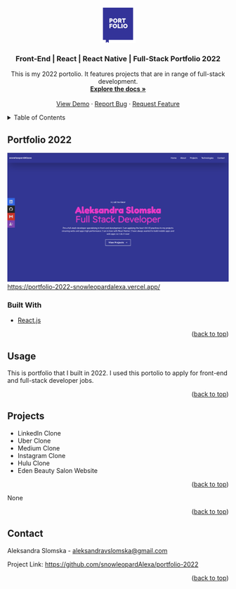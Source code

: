 <div id="top"></div>
<!-- PROJECT SHIELDS -->

<!-- PROJECT LOGO -->
<br />
<div align="center">
  <a href="https://github.com/snowleopardAlexa/linkedin-clone">
    <img src="/public/portfolio.png" alt="Logo" width="80" height="80">
  </a>

<h3 align="center">Front-End | React | React Native | Full-Stack Portfolio 2022</h3>

  <p align="center">
    This is my 2022 portolio. It features projects that are in range of full-stack development. 
    <br />
    <a href="https://github.com/snowleopardAlexa/portfolio-2022"><strong>Explore the docs »</strong></a>
    <br />
    <br />
    <a href="https://portfolio-2022-snowleopardalexa.vercel.app/">View Demo</a>
    ·
    <a href="https://github.com/snowleopardAlexa/portfolio-2022/issues">Report Bug</a>
    ·
    <a href="https://github.com/snowleopardAlexa/portfolio-2022/issues">Request Feature</a>
  </p>
</div>



<!-- TABLE OF CONTENTS -->
<details>
  <summary>Table of Contents</summary>
  <ol>
    <li>
      <a href="#about-the-project">About The Project</a>
      <ul>
        <li><a href="#built-with">Built With</a></li>
      </ul>
    </li>
    <li><a href="#usage">Usage</a></li>
    <li><a href="#projects">Projects</a></li>
    <li><a href="#license">License</a></li>
    <li><a href="#contact">Contact</a></li>
    <li><a href="#acknowledgments">Acknowledgments</a></li>
  </ol>
</details>


<!-- ABOUT THE PROJECT -->
## Portfolio 2022

![Alt text](/public/portfolio2022.png?raw=true "Portfolio 2022") https://portfolio-2022-snowleopardalexa.vercel.app/

### Built With

* [React.js](https://reactjs.org/)

<p align="right">(<a href="#top">back to top</a>)</p>


<!-- USAGE EXAMPLES -->
## Usage

This is portfolio that I built in 2022. I used this portolio to apply for front-end and full-stack developer jobs. 

<p align="right">(<a href="#top">back to top</a>)</p>


<!-- PROJECTS -->
## Projects

- LinkedIn Clone
- Uber Clone
- Medium Clone
- Instagram Clone
- Hulu Clone
- Eden Beauty Salon Website

<p align="right">(<a href="#top">back to top</a>)</p>


<!-- LICENSE -->

None

<p align="right">(<a href="#top">back to top</a>)</p>


<!-- CONTACT -->
## Contact

Aleksandra Slomska - aleksandravslomska@gmail.com

Project Link: https://github.com/snowleopardAlexa/portfolio-2022

<p align="right">(<a href="#top">back to top</a>)</p>


<!-- MARKDOWN LINKS & IMAGES -->
<!-- https://www.markdownguide.org/basic-syntax/#reference-style-links -->
[contributors-shield]: https://img.shields.io/github/contributors/snowleopardAlexa/medium-clone.svg?style=for-the-badge
[contributors-url]: https://github.com/github_username/repo_name/graphs/contributors
[forks-shield]: https://img.shields.io/github/forks/github_username/repo_name.svg?style=for-the-badge
[forks-url]: https://github.com/github_username/repo_name/network/members
[stars-shield]: https://img.shields.io/github/stars/github_username/repo_name.svg?style=for-the-badge
[stars-url]: https://github.com/github_username/repo_name/stargazers
[issues-shield]: https://img.shields.io/github/issues/github_username/repo_name.svg?style=for-the-badge
[issues-url]: https://github.com/github_username/repo_name/issues
[license-shield]: https://img.shields.io/github/license/github_username/repo_name.svg?style=for-the-badge
[license-url]: https://github.com/github_username/repo_name/blob/master/LICENSE.txt
[linkedin-shield]: https://img.shields.io/badge/-LinkedIn-black.svg?style=for-the-badge&logo=linkedin&colorB=555
[linkedin-url]: https://linkedin.com/in/linkedin_username
[product-screenshot]: images/screenshot.png

